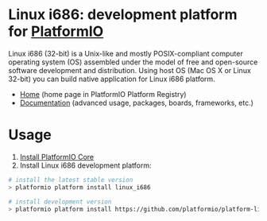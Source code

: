 # Linux i686: development platform for [PlatformIO](http://platformio.org)

Linux i686 (32-bit) is a Unix-like and mostly POSIX-compliant computer operating system (OS) assembled under the model of free and open-source software development and distribution. Using host OS (Mac OS X or Linux 32-bit) you can build native application for Linux i686 platform.

* [Home](http://platformio.org/platforms/linux_i686) (home page in PlatformIO Platform Registry)
* [Documentation](http://docs.platformio.org/page/platforms/linux_i686.html) (advanced usage, packages, boards, frameworks, etc.)

# Usage

1. [Install PlatformIO Core](http://docs.platformio.org/en/latest/core.html)
2. Install Linux i686 development platform:
```bash
# install the latest stable version
> platformio platform install linux_i686

# install development version
> platformio platform install https://github.com/platformio/platform-linux_i686.git
```
